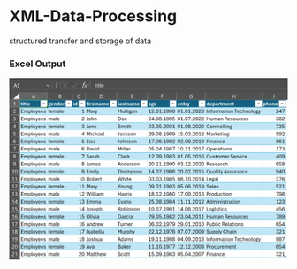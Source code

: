 # XML-Data-Processing
structured transfer and storage of data




### Excel Output
![Alternativer Text](Excel.png)
